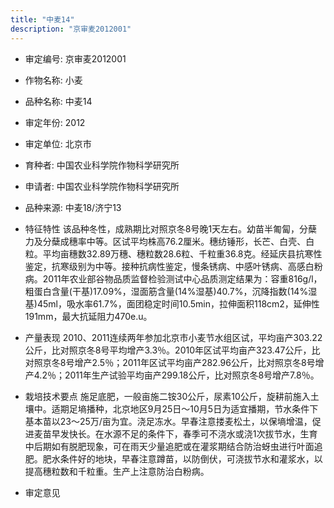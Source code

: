 ```yaml
---
title: "中麦14"
description: "京审麦2012001"
---
```

* 审定编号:  京审麦2012001

*  作物名称:  小麦

*  品种名称:  中麦14

*  审定年份:  2012

*  审定单位:  北京市

* 育种者:  中国农业科学院作物科学研究所

*  申请者:  中国农业科学院作物科学研究所

*  品种来源:  中麦18/济宁13

*  特征特性
该品种冬性，成熟期比对照京冬8号晚1天左右。幼苗半匍匐，分蘖力及分蘖成穗率中等。区试平均株高76.2厘米。穗纺锤形，长芒、白壳、白粒。平均亩穗数32.89万穗、穗粒数28.6粒、千粒重36.8克。经延庆县抗寒性鉴定，抗寒级别为中等。接种抗病性鉴定，慢条锈病、中感叶锈病、高感白粉病。2011年农业部谷物品质监督检验测试中心品质测定结果为：容重816g/l，粗蛋白含量(干基)17.09%，湿面筋含量(14%湿基)40.7%，沉降指数(14%湿基)45ml，吸水率61.7%，面团稳定时间10.5min，拉伸面积118cm2，延伸性191mm，最大抗延阻力470e.u。

*  产量表现
2010、2011连续两年参加北京市小麦节水组区试，平均亩产303.22公斤，比对照京冬8号平均增产3.3％。2010年区试平均亩产323.47公斤，比对照京冬8号增产2.5％；2011年区试平均亩产282.96公斤，比对照京冬8号增产4.2％；2011年生产试验平均亩产299.18公斤，比对照京冬8号增产7.8％。

*  栽培技术要点
施足底肥，一般亩施二铵30公斤，尿素10公斤，旋耕前施入土壤中。适期足墒播种，北京地区9月25日～10月5日为适宜播期，节水条件下基本苗以23～25万/亩为宜。浇足冻水。早春注意搂麦松土，以保墒增温，促进麦苗早发快长。在水源不足的条件下，春季可不浇水或浇1次拔节水，生育中后期如有脱肥现象，可在雨天少量追肥或在灌浆期结合防治蚜虫进行叶面追肥。肥水条件好的地块，早春注意蹲苗，以防倒伏，可浇拔节水和灌浆水，以提高穗粒数和千粒重。生产上注意防治白粉病。

*  审定意见

